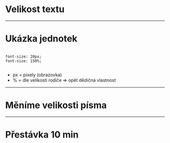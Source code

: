 <!-- .slide: data-state="c-slide-inter" -->

# Velikost textu

---

# Ukázka jednotek <!-- .element: class="c-sr-only" -->

<pre class="c-text-xl fragment" contenteditable><code class="lang-css stretch" data-noescape>
<span class="fragment">font-size: 20px;</span>
<span class="fragment">font-size: 150%;</span>

</code></pre>

>>>
* px = pixely (obrazovka)
* % = dle velikosti rodiče => opět dědičná vlastnost

---

<!-- .slide: data-state="c-slide-task" -->

# Měníme velikosti písma

---

<!-- .slide: data-state="c-slide-break" -->

# Přestávka 10 min
